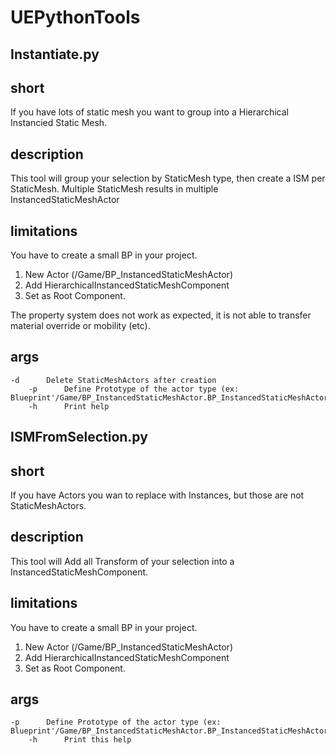# UEPythonTools

##  Instantiate.py

  short
  -----
  If you have lots of static mesh you want to group into a Hierarchical Instancied Static Mesh.
  
  description
  -------
  This tool will group your selection by StaticMesh type, then create a ISM per StaticMesh. 
  Multiple StaticMesh results in multiple InstancedStaticMeshActor
  
  limitations
  -------
  You have to create a small BP in your project. 
  1. New Actor (/Game/BP_InstancedStaticMeshActor)
  2. Add HierarchicalInstancedStaticMeshComponent
  3. Set as Root Component.

  The property system does not work as expected, it is not able to transfer material override or mobility (etc).
  
  args
  ------
    -d		Delete StaticMeshActors after creation
		-p		Define Prototype of the actor type (ex: Blueprint'/Game/BP_InstancedStaticMeshActor.BP_InstancedStaticMeshActor')
		-h		Print help

##  ISMFromSelection.py

  short
  -----
  If you have Actors you wan to replace with Instances, but those are not StaticMeshActors.
  
  description
  -------
  This tool will Add all Transform of your selection into a InstancedStaticMeshComponent. 
  
  limitations
  -------
  You have to create a small BP in your project. 
  1. New Actor (/Game/BP_InstancedStaticMeshActor)
  2. Add HierarchicalInstancedStaticMeshComponent
  3. Set as Root Component.

  args
  ------
    -p		Define Prototype of the actor type (ex: Blueprint'/Game/BP_InstancedStaticMeshActor.BP_InstancedStaticMeshActor')
		-h		Print this help
